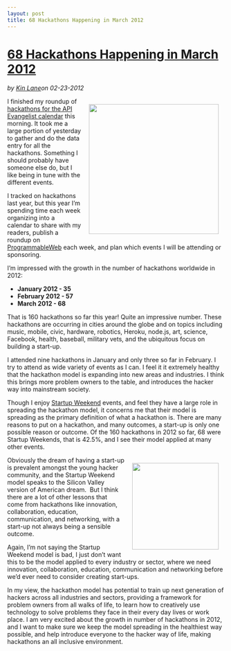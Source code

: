 ---layout: posttitle: 68 Hackathons Happening in March 2012---<h1 class="title"><a href="#" rel="bookmark" title="68 Hackathons Happening in March 2012">68 Hackathons Happening in March 2012</a></h1><i><span class="small">by</span> <a href="https://plus.google.com/106460238807821851374" rel="author">Kin Lane</a><span class="small">on</span> <span class="post-date">02-23-2012</span></i><p></p><p><img style="padding: 15px;" src="http://kinlane-productions.s3.amazonaws.com/api-evangelist/hackathons/Hackathon-Tag-Cloud-2.png" alt="" width="300" align="right" /></p>
<p>I finished my roundup of <a title="hackathons for the API Evangelist calendar" href="/events/index.php">hackathons for the API Evangelist calendar</a> this morning.  It took me a large portion of yesterday to gather and do the data entry for all the hackathons.  Something I should probably have someone else do, but I like being in tune with the different events.</p>
<p>I tracked on hackathons last year, but this year I&rsquo;m spending time each week organizing into a calendar to share with my readers, publish a roundup on <a title="ProgrammableWeb" href="http://www.programmableweb.com/">ProgrammableWeb</a>&nbsp;each week, and plan which events I will be attending or sponsoring.</p>
<p>I&rsquo;m impressed with the growth in the number of hackathons worldwide in 2012:</p>
<ul class="mainlist">
<li><strong>January 2012 - 35</strong></li>
<li><strong>February 2012 - 57</strong></li>
<li><strong>March 2012 - 68</strong></li>
</ul>
<p>That is 160 hackathons so far this year! Quite an impressive number.  These hackathons are occurring in cities around the globe and on topics including music, mobile, civic, hardware, robotics, Heroku, node.js, art, science, Facebook, health, baseball, military vets, and the ubiquitous focus on building a start-up.</p>
<p>I attended nine hackathons in January and only three so far in February.  I try to attend as wide variety of events as I can.   I feel it it extremely healthy that the hackathon model is expanding into new areas and industries.  I think this brings more problem owners to the table, and introduces the hacker way into mainstream society.</p>
<p>Though I enjoy <a title="Startup Weekend" href="http://startupweekend.org/">Startup Weekend</a> events, and feel they have a large role in spreading the hackathon model, it concerns me that their model is spreading as the primary definition of what a hackathon is.   There are many reasons to put on a hackathon, and many outcomes, a start-up is only one possible reason or outcome.   Of the 160 hackathons in 2012 so far, 68 were Startup Weekends, that is 42.5%, and I see their model applied at many other events.</p>
<p><a href="http://startupweekend.org/" target="_blank"><img style="padding: 15px;" src="http://kinlane-productions.s3.amazonaws.com/api-evangelist/startup-weekend/startup-weekend-logo.png" alt="" width="200" align="right" /></a></p>
<p>Obviously the dream of having a start-up is prevalent amongst the young hacker community, and the Startup Weekend model speaks to the Silicon Valley version of American dream. &nbsp;But I think there are a lot of other lessons that come from hackathons like innovation, collaboration, education, communication, and networking, with a start-up not always being a sensible outcome.</p>
<p>Again, I&rsquo;m not saying the Startup Weekend model is bad, I just don&rsquo;t want this to be the model applied to every industry or sector, where we need innovation, collaboration, education, communication and networking before we&rsquo;d ever need to consider creating start-ups.</p>
<p>In my view, the hackathon model has potential to train up next generation of hackers across all industries and sectors, providing a framework for problem owners from all walks of life, to learn how to creatively use technology to solve problems they face in their every day lives or work place.  I am very excited about the growth in number of hackathons in 2012, and I want to make sure we keep the model spreading in the healthiest way possible, and help introduce everyone to the hacker way of life, making hackathons an all inclusive environment.</p>
